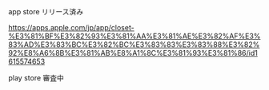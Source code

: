 app store リリース済み

https://apps.apple.com/jp/app/closet-%E3%81%BF%E3%82%93%E3%81%AA%E3%81%AE%E3%82%AF%E3%83%AD%E3%83%BC%E3%82%BC%E3%83%83%E3%83%88%E3%82%92%E8%A6%8B%E3%81%AB%E8%A1%8C%E3%81%93%E3%81%86/id1615574653

play store 審査中
